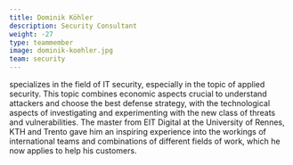 ```yaml
---
title: Dominik Köhler
description: Security Consultant
weight: -27
type: teammember
image: dominik-koehler.jpg
team: security
---
```


specializes in the field of IT security, especially in the topic of applied security. This topic combines economic aspects crucial to understand attackers and choose the best defense strategy, with the technological aspects of investigating and experimenting with the new class of threats and vulnerabilities. The master from EIT Digital at the University of Rennes, KTH and Trento gave him an inspiring experience into the workings of international teams and combinations of different fields of work, which he now applies to help his customers.
